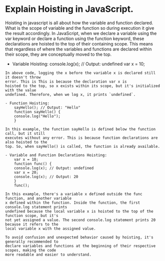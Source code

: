 # Explain Hoisting in JavaScript.
  Hoisting in javascript is all about how the variable and function declared.
  What is the scope of variable and the function so during execution it give 
  the result accordingly.
    In JavaScript, when we declare a variable using the var keyword or declare 
    a function using the function keyword, these declarations are hoisted to the 
    top of their containing scope. This means that regardless of where the variables 
    and functions are declared within their scope, they are conceptually moved to the 
    top.

   - Variable Hoisting:
        console.log(x); // Output: undefined
        var x = 10;

    In above code, logging the x before the variable x is declared still it doesn't throw
    error. This is This is because the declaration var x is 
    hoisted to the top, so x exists within its scope, but it's initialized with the value 
    undefined. Therefore, when we log x, it prints `undefined`.

    - Function Hoisting:
        sayHello(); // Output: "Hello"
        function sayHello() {
        console.log("Hello");
        }
    
    In this example, the function sayHello is defined below the function call, but it still 
    executes without any error. This is because function declarations are also hoisted to the 
    top. So, when sayHello() is called, the function is already available.

    - Variable and Function Declarations Hoisting:
        var x = 10;
        function func() {
        console.log(x); // Output: undefined
        var x = 20;
        console.log(x); // Output: 20
        }
        func();

    In this example, there's a variable x defined outside the func function, and another variable 
    x defined within the function. Inside the function, the first console.log statement prints 
    undefined because the local variable x is hoisted to the top of the function scope, but it's 
    not yet assigned a value. The second console.log statement prints 20 because it refers to the 
    local variable x with the assigned value.

    To avoid confusion and unexpected behavior caused by hoisting, it's generally recommended to 
    declare variables and functions at the beginning of their respective scopes, making the code 
    more readable and easier to understand.



    
